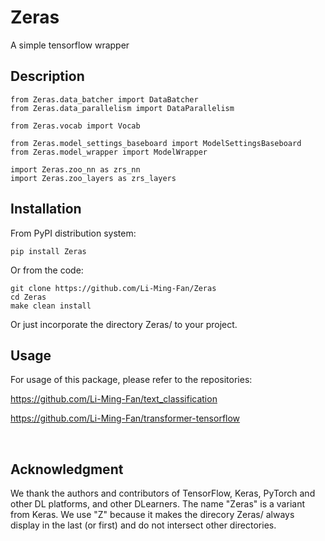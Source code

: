 # Zeras

A simple tensorflow wrapper


## Description

```
from Zeras.data_batcher import DataBatcher
from Zeras.data_parallelism import DataParallelism

from Zeras.vocab import Vocab

from Zeras.model_settings_baseboard import ModelSettingsBaseboard
from Zeras.model_wrapper import ModelWrapper

import Zeras.zoo_nn as zrs_nn
import Zeras.zoo_layers as zrs_layers

```


## Installation

From PyPI distribution system:

```
pip install Zeras
```


Or from the code:

```
git clone https://github.com/Li-Ming-Fan/Zeras
cd Zeras
make clean install
```


Or just incorporate the directory Zeras/ to your project.



## Usage

For usage of this package, please refer to the repositories:

https://github.com/Li-Ming-Fan/text_classification

https://github.com/Li-Ming-Fan/transformer-tensorflow


</br>

## Acknowledgment

We thank the authors and contributors of TensorFlow, Keras, PyTorch and other DL platforms, and other DLearners. The name "Zeras" is a variant from Keras. We use "Z" because it makes the direcory Zeras/ always display in the last (or first) and do not intersect other directories.


